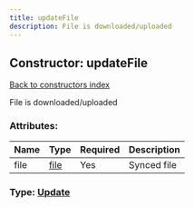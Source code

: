```yaml
---
title: updateFile
description: File is downloaded/uploaded
---
```

## Constructor: updateFile  
[Back to constructors index](index.md)



File is downloaded/uploaded

### Attributes:

| Name     |    Type       | Required | Description |
|----------|---------------|----------|-------------|
|file|[file](../types/file.md) | Yes|Synced file|



### Type: [Update](../types/Update.md)


